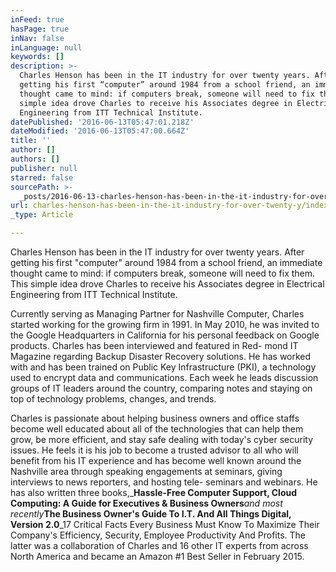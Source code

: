 ```yaml
---
inFeed: true
hasPage: true
inNav: false
inLanguage: null
keywords: []
description: >-
  Charles Henson has been in the IT industry for over twenty years. After
  getting his first “computer” around 1984 from a school friend, an immediate
  thought came to mind: if computers break, someone will need to fix them. This
  simple idea drove Charles to receive his Associates degree in Electrical
  Engineering from ITT Technical Institute.
datePublished: '2016-06-13T05:47:01.218Z'
dateModified: '2016-06-13T05:47:00.664Z'
title: ''
author: []
authors: []
publisher: null
starred: false
sourcePath: >-
  _posts/2016-06-13-charles-henson-has-been-in-the-it-industry-for-over-twenty-y.md
url: charles-henson-has-been-in-the-it-industry-for-over-twenty-y/index.html
_type: Article

---
```

Charles Henson has been in the IT industry for over twenty years. After getting his first "computer" around 1984 from a school friend, an immediate thought came to mind: if computers break, someone will need to fix them. This simple idea drove Charles to receive his Associates degree in Electrical Engineering from ITT Technical Institute.

Currently serving as Managing Partner for Nashville Computer, Charles started working for the growing firm in 1991\. In May 2010, he was invited to the Google Headquarters in California for his personal feedback on Google products. Charles has been interviewed and featured in Red- mond IT Magazine regarding Backup Disaster Recovery solutions. He has worked with and has been trained on Public Key Infrastructure (PKI), a technology used to encrypt data and communications. Each week he leads discussion groups of IT leaders around the country, comparing notes and staying on top of technology problems, changes, and trends.

Charles is passionate about helping business owners and office staffs become well educated about all of the technologies that can help them grow, be more efficient, and stay safe dealing with today's cyber security issues. He feels it is his job to become a trusted advisor to all who will benefit from his IT experience and has become well known around the Nashville area through speaking engagements at seminars, giving interviews to news reporters, and hosting tele- seminars and webinars. He has also written three books,_**Hassle-Free Computer Support, Cloud Computing: A Guide for Executives & Business Owners**_and most recently_**The Business Owner's Guide To I.T. And All Things Digital, Version 2.0**_17 Critical Facts Every Business Must Know To Maximize Their Company's Efficiency, Security, Employee Productivity And Profits. The latter was a collaboration of Charles and 16 other IT experts from across North America and became an Amazon \#1 Best Seller in February 2015\.